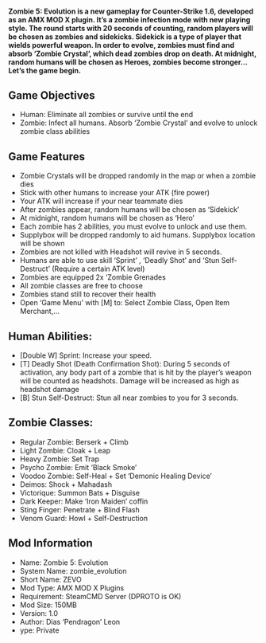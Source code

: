 #### Zombie 5: Evolution is a new gameplay for Counter-Strike 1.6, developed as an AMX MOD X plugin. It’s a zombie infection mode with new playing style. The round starts with 20 seconds of counting, random players will be chosen as zombies and sidekicks. Sidekick is a type of player that wields powerful weapon. In order to evolve, zombies must find and absorb ‘Zombie Crystal’, which dead zombies drop on death. At midnight, random humans will be chosen as Heroes, zombies become stronger… Let’s the game begin.

## Game Objectives
* Human: Eliminate all zombies or survive until the end
* Zombie: Infect all humans. Absorb ‘Zombie Crystal’ and evolve to unlock zombie class abilities

## Game Features
* Zombie Crystals will be dropped randomly in the map or when a zombie dies
* Stick with other humans to increase your ATK (fire power)
* Your ATK will increase if your near teammate dies
* After zombies appear, random humans will be chosen as ‘Sidekick’
* At midnight, random humans will be chosen as ‘Hero’
* Each zombie has 2 abilities, you must evolve to unlock and use them.
* Supplybox will be dropped randomly to aid humans. Supplybox location will be shown
* Zombies are not killed with Headshot will revive in 5 seconds.
* Humans are able to use skill ‘Sprint’ , ‘Deadly Shot’ and ‘Stun Self-Destruct’ (Require a certain ATK level)
* Zombies are equipped 2x ‘Zombie Grenades
* All zombie classes are free to choose
* Zombies stand still to recover their health
* Open ‘Game Menu’ with [M] to: Select Zombie Class, Open Item Merchant,…


## Human Abilities:
* [Double W] Sprint: Increase your speed.
* [T] Deadly Shot (Death Confirmation Shot): During 5 seconds of activation, any body part of a zombie that is hit by the player’s weapon will be counted as headshots. Damage will be increased as high as headshot damage
* [B] Stun Self-Destruct: Stun all near zombies to you for 3 seconds.


## Zombie Classes:
* Regular Zombie: Berserk + Climb
* Light Zombie: Cloak + Leap
* Heavy Zombie: Set Trap
* Psycho Zombie: Emit ‘Black Smoke’
* Voodoo Zombie: Self-Heal + Set ‘Demonic Healing Device’
* Deimos: Shock + Mahadash
* Victorique: Summon Bats + Disguise
* Dark Keeper: Make ‘Iron Maiden’ coffin
* Sting Finger: Penetrate + Blind Flash
* Venom Guard: Howl + Self-Destruction

## Mod Information
* Name: Zombie 5: Evolution
* System Name: zombie_evolution
* Short Name: ZEVO
* Mod Type: AMX MOD X Plugins
* Requirement: SteamCMD Server (DPROTO is OK)
* Mod Size: 150MB
* Version: 1.0
* Author: Dias ‘Pendragon’ Leon
* ype: Private
